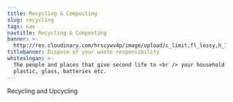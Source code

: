 ```yaml
---
title: Recycling & Composting
slug: recycling
tags: nav
navtitle: Recycling & Composting
banner: >-
  http://res.cloudinary.com/hrscywv4p/image/upload/c_limit,fl_lossy,h_1500,w_2000,f_auto,q_auto/v1/1378019/kilarov-zaneit-634702-unsplash_zfrfwx.jpg
titlebanner: Dispose of your waste responsibility
whiteslogan: >-
  The people and places that give second life to <br /> your household paper,
  plastic, glass, batteries etc.
---
```

<p class="lead">Recycling and Upcycling</p>
